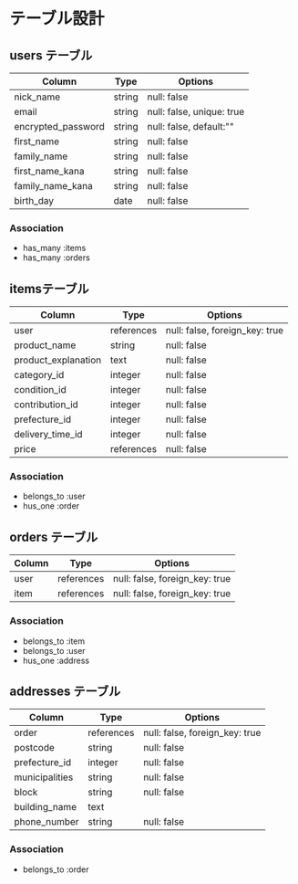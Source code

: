 # テーブル設計

## users テーブル

| Column             | Type   | Options                              |
| ------------------ | ------ | -----------------------------------  |
| nick_name          | string | null: false                          |
| email              | string | null: false, unique: true            |
| encrypted_password | string | null: false, default:""              |
| first_name         | string | null: false                          |
| family_name        | string | null: false                          |
| first_name_kana    | string | null: false                          |
| family_name_kana   | string | null: false                          |
| birth_day          | date   | null: false                          |


### Association

- has_many :items
- has_many :orders

## itemsテーブル

| Column               | Type       | Options                        |
| -------------------- | ---------- | ----------                     |
| user                 | references | null: false, foreign_key: true |
| product_name         | string     | null: false                    |
| product_explanation  | text       | null: false                    |
| category_id          | integer    | null: false                    |
| condition_id         | integer    | null: false                    |
| contribution_id      | integer    | null: false                    |
| prefecture_id        | integer    | null: false                    |
| delivery_time_id     | integer    | null: false                    |
| price                | references | null: false                    |


### Association

- belongs_to :user
- hus_one :order

## orders テーブル

| Column      | Type       | Options                        |
| ----------- | ---------- | ------------------------------ |
| user        | references | null: false, foreign_key: true |
| item        | references | null: false, foreign_key: true |

### Association
- belongs_to :item
- belongs_to :user
- hus_one :address

## addresses テーブル
| Column           | Type       | Options                        |
| ---------------- | ---------- | ------------------------------ |
| order            | references | null: false, foreign_key: true |
| postcode         | string     | null: false                    |
| prefecture_id    | integer    | null: false                    |
| municipalities   | string     | null: false                    |
| block            | string     | null: false                    |
| building_name    | text       |                                |
| phone_number     | string     | null: false                    |

### Association

- belongs_to :order
